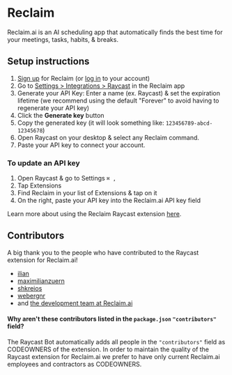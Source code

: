 # Reclaim

Reclaim.ai is an AI scheduling app that automatically finds the best time for your meetings, tasks, habits, & breaks.

## Setup instructions

1. [Sign up](https://app.reclaim.ai/signup) for Reclaim (or [log in](https://app.reclaim.ai/login) to your account)
1. Go to [Settings > Integrations > Raycast](https://app.reclaim.ai/settings/integrations/raycast) in the Reclaim app
1. Generate your API Key: Enter a name (ex. Raycast) & set the expiration lifetime (we recommend using the default "Forever" to avoid having to regenerate your API key)
1. Click the **Generate key** button
1. Copy the generated key (it will look something like: `123456789-abcd-12345678`)
1. Open Raycast on your desktop & select any Reclaim command.
1. Paste your API key to connect your account.

### To update an API key

1. Open Raycast & go to Settings `⌘ ,`
1. Tap Extensions
1. Find Reclaim in your list of Extensions & tap on it
1. On the right, paste your API key into the Reclaim.ai API key field

Learn more about using the Reclaim Raycast extension [here](https://help.reclaim.ai/en/articles/8136585-raycast-extension-overview).

## Contributors

A big thank you to the people who have contributed to the Raycast extension for Reclaim.ai!

- [ilian](https://github.com/ilian)
- [maximilianzuern](https://github.com/maximilianzuern)
- [shkreios](https://github.com/shkreios)
- [webergnr](https://github.com/webergnr)
- and [the development team at Reclaim.ai](https://github.com/orgs/reclaim-ai/people)

#### Why aren't these contributors listed in the `package.json` `"contributors"` field?

The Raycast Bot automatically adds all people in the `"contributors"` field as CODEOWNERS of the extension.
In order to maintain the quality of the Raycast extension for Reclaim.ai we prefer to have only current Reclaim.ai
employees and contractors as CODEOWNERS.